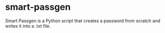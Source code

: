# smart-passgen
Smart Passgen is a Python script that creates a password from scratch and writes it into a .txt file.
